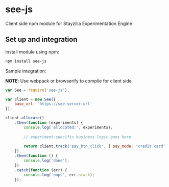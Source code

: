 # see-js

Client side npm module for Stayzilla Experimentation Engine

## Set up and integration

Install module using npm:

```sh
npm install see-js
```

Sample integration:

**NOTE**: Use webpack or browserify to compile for client side

```js
var See = require('see-js');

var client = new See({
    base_url: 'https://see-server-url'
});

client.allocate()
    .then(function (experiments) {
        console.log('allocated:', experiments);
    
        // experiment-specific business logic goes here
    
        return client.track('pay_btn_click', { pay_mode: 'credit card' });
    })
    .then(function () {
        console.log('done');
    })
    .catch(function (err) {
        console.log('oops', err.stack);
    });
```
